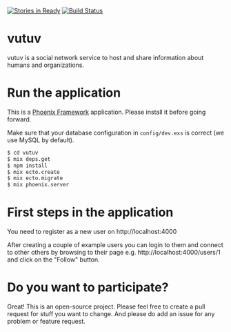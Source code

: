 [![Stories in Ready](https://badge.waffle.io/vutuv/vutuv.png?label=ready&title=Ready)](https://waffle.io/vutuv/vutuv)
[![Build
Status](https://travis-ci.org/vutuv/vutuv.svg?branch=master)](https://travis-ci.org/vutuv/vutuv)

# vutuv
vutuv is a social network service to host and share information about humans and organizations.

# Run the application

This is a [Phoenix Framework](http://www.phoenixframework.org/) application. Please install it before going forward.

Make sure that your database configuration in `config/dev.exs` is correct (we use MySQL by default).

```bash
$ cd vutuv
$ mix deps.get
$ npm install
$ mix ecto.create
$ mix ecto.migrate
$ mix phoenix.server
```

# First steps in the application

You need to register as a new user on http://localhost:4000

After creating a couple of example users you can login to them and
connect to other others by browsing to their page
e.g. http://localhost:4000/users/1 and click on the "Follow" button.

# Do you want to participate?

Great! This is an open-source project. Please feel free to create a pull request for stuff you want to change.
And please do add an issue for any problem or feature request.

